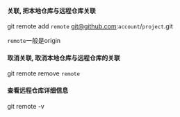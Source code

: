 #### 关联, 把本地仓库与远程仓库关联
git remote add `remote` git@github.com:`account`/`project`.git

`remote`一般是origin

#### 取消关联, 取消本地仓库与远程仓库的关联
git remote remove `remote`

#### 查看远程仓库详细信息
git remote -v